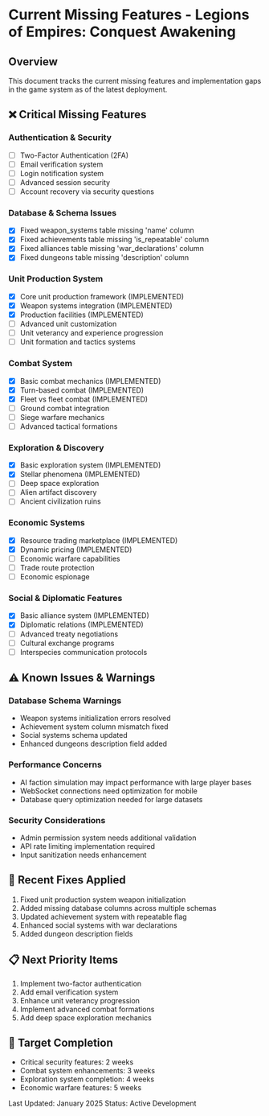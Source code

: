 
# Current Missing Features - Legions of Empires: Conquest Awakening

## Overview
This document tracks the current missing features and implementation gaps in the game system as of the latest deployment.

## ❌ Critical Missing Features

### Authentication & Security
- [ ] Two-Factor Authentication (2FA)
- [ ] Email verification system
- [ ] Login notification system
- [ ] Advanced session security
- [ ] Account recovery via security questions

### Database & Schema Issues
- [x] Fixed weapon_systems table missing 'name' column
- [x] Fixed achievements table missing 'is_repeatable' column  
- [x] Fixed alliances table missing 'war_declarations' column
- [x] Fixed dungeons table missing 'description' column

### Unit Production System
- [x] Core unit production framework (IMPLEMENTED)
- [x] Weapon systems integration (IMPLEMENTED)
- [x] Production facilities (IMPLEMENTED)
- [ ] Advanced unit customization
- [ ] Unit veterancy and experience progression
- [ ] Unit formation and tactics systems

### Combat System
- [x] Basic combat mechanics (IMPLEMENTED)
- [x] Turn-based combat (IMPLEMENTED) 
- [x] Fleet vs fleet combat (IMPLEMENTED)
- [ ] Ground combat integration
- [ ] Siege warfare mechanics
- [ ] Advanced tactical formations

### Exploration & Discovery
- [x] Basic exploration system (IMPLEMENTED)
- [x] Stellar phenomena (IMPLEMENTED)
- [ ] Deep space exploration
- [ ] Alien artifact discovery
- [ ] Ancient civilization ruins

### Economic Systems
- [x] Resource trading marketplace (IMPLEMENTED)
- [x] Dynamic pricing (IMPLEMENTED)
- [ ] Economic warfare capabilities
- [ ] Trade route protection
- [ ] Economic espionage

### Social & Diplomatic Features
- [x] Basic alliance system (IMPLEMENTED)
- [x] Diplomatic relations (IMPLEMENTED)
- [ ] Advanced treaty negotiations
- [ ] Cultural exchange programs
- [ ] Interspecies communication protocols

## ⚠️ Known Issues & Warnings

### Database Schema Warnings
- Weapon systems initialization errors resolved
- Achievement system column mismatch fixed
- Social systems schema updated
- Enhanced dungeons description field added

### Performance Concerns
- AI faction simulation may impact performance with large player bases
- WebSocket connections need optimization for mobile
- Database query optimization needed for large datasets

### Security Considerations
- Admin permission system needs additional validation
- API rate limiting implementation required
- Input sanitization needs enhancement

## 🔄 Recent Fixes Applied
1. Fixed unit production system weapon initialization
2. Added missing database columns across multiple schemas
3. Updated achievement system with repeatable flag
4. Enhanced social systems with war declarations
5. Added dungeon description fields

## 📋 Next Priority Items
1. Implement two-factor authentication
2. Add email verification system
3. Enhance unit veterancy progression
4. Implement advanced combat formations
5. Add deep space exploration mechanics

## 🎯 Target Completion
- Critical security features: 2 weeks
- Combat system enhancements: 3 weeks  
- Exploration system completion: 4 weeks
- Economic warfare features: 5 weeks

Last Updated: January 2025
Status: Active Development
